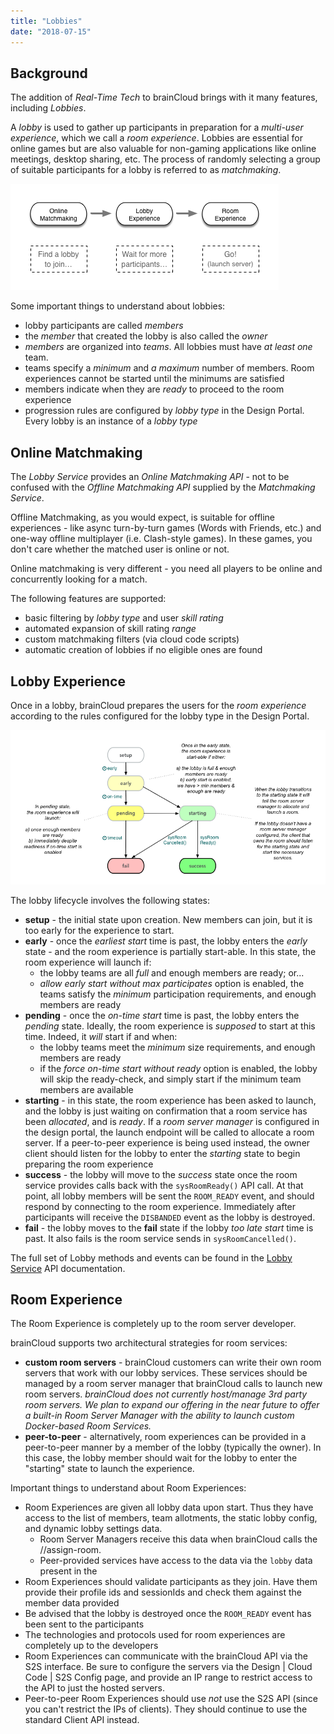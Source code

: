 ```yaml
---
title: "Lobbies"
date: "2018-07-15"
---
```


## Background

The addition of _Real-Time Tech_ to brainCloud brings with it many features, including _Lobbies_.

A _lobby_ is used to gather up participants in preparation for a _multi-user experience_, which we call a _room experience_. Lobbies are essential for online games but are also valuable for non-gaming applications like online meetings, desktop sharing, etc. The process of randomly selecting a group of suitable participants for a lobby is referred to as _matchmaking_.

[![](images/Online-Multiplayer-Process-1.png)](https://staging.getbraincloud.com/apidocs/wp-content/uploads/2018/07/Online-Multiplayer-Process-1.png)

Some important things to understand about lobbies:

- lobby participants are called _members_
- the _member_ that created the lobby is also called the _owner_
- _members_ are organized into _teams_. All lobbies must have _at least_ _one_ team.
- teams specify a _minimum_ and _a maximum_ number of members. Room experiences cannot be started until the minimums are satisfied
- members indicate when they are _ready_ to proceed to the room experience
- progression rules are configured by _lobby type_ in the Design Portal. Every lobby is an instance of a _lobby type_

## Online Matchmaking

The _Lobby Service_ provides an _Online Matchmaking API_ - not to be confused with the _Offline Matchmaking API_ supplied by the _Matchmaking Service_.

Offline Matchmaking, as you would expect, is suitable for offline experiences - like async turn-by-turn games (Words with Friends, etc.) and one-way offline multiplayer (i.e. Clash-style games). In these games, you don't care whether the matched user is online or not.

Online matchmaking is very different - you need all players to be online and concurrently looking for a match.

The following features are supported:

- basic filtering by _lobby type_ and user _skill rating_
- automated expansion of skill rating _range_
- custom matchmaking filters (via cloud code scripts)
- automatic creation of lobbies if no eligible ones are found

## Lobby Experience

Once in a lobby, brainCloud prepares the users for the _room experience_ according to the rules configured for the lobby type in the Design Portal.

[![](images/Lobby-Lifecycle-simple.png)](https://staging.getbraincloud.com/apidocs/wp-content/uploads/2018/07/Lobby-Lifecycle-simple.png)

The lobby lifecycle involves the following states:

- **setup** - the initial state upon creation. New members can join, but it is too early for the experience to start.
- **early** - once the _earliest start_ time is past, the lobby enters the _early_ state - and the room experience is partially start-able. In this state, the room experience will launch if:
    - the lobby teams are all _full_ and enough members are ready; or...
    - _allow early start without max participates_ option is enabled, the teams satisfy the _minimum_ participation requirements, and enough members are ready
- **pending** - once the _on-time start_ time is past, the lobby enters the _pending_ state. Ideally, the room experience is _supposed_ to start at this time. Indeed, it _will_ start if and when:
    - the lobby teams meet the _minimum_ size requirements, and enough members are ready
    - if the _force on-time start without ready_ option is enabled, the lobby will skip the ready-check, and simply start if the minimum team members are available
- **starting** - in this state, the room experience has been asked to launch, and the lobby is just waiting on confirmation that a room service has been _allocated_, and is _ready_. If a _room server manager_ is configured in the design portal, the launch endpoint will be called to allocate a room server. If a peer-to-peer experience is being used instead, the owner client should listen for the lobby to enter the _starting_ state to begin preparing the room experience
- **success** - the lobby will move to the _success_ state once the room service provides calls back with the `sysRoomReady()` API call. At that point, all lobby members will be sent the `ROOM_READY` event, and should respond by connecting to the room experience. Immediately after participants will receive the `DISBANDED` event as the lobby is destroyed.
- **fail** - the lobby moves to the **fail** state if the lobby _too late start_ time is past. It also fails is the room service sends in `sysRoomCancelled()`.

The full set of Lobby methods and events can be found in the [Lobby Service](https://staging.getbraincloud.com/apidocs/apiref/#capi-lobby "Lobby Service") API documentation.

## Room Experience

The Room Experience is completely up to the room server developer.

brainCloud supports two architectural strategies for room services:

- **custom room servers** - brainCloud customers can write their own room servers that work with our lobby services. These services should be managed by a room server manager that brainCloud calls to launch new room servers. _brainCloud does not currently host/manage 3rd party room servers. We plan to expand our offering in the near future to offer a built-in Room Server Manager with the ability to launch custom Docker-based Room Services._
- **peer-to-peer** - alternatively, room experiences can be provided in a peer-to-peer manner by a member of the lobby (typically the owner). In this case, the lobby member should wait for the lobby to enter the "starting" state to launch the experience.

Important things to understand about Room Experiences:

- Room Experiences are given all lobby data upon start. Thus they have access to the list of members, team allotments, the static lobby config, and dynamic lobby settings data.
    - Room Server Managers receive this data when brainCloud calls the <rsm-url>/<rsm-endpoint>/assign-room.
    - Peer-provided services have access to the data via the `lobby` data present in the
- Room Experiences should validate participants as they join. Have them provide their profile ids and sessionIds and check them against the member data provided
- Be advised that the lobby is destroyed once the `ROOM_READY` event has been sent to the participants
- The technologies and protocols used for room experiences are completely up to the developers
- Room Experiences can communicate with the brainCloud API via the S2S interface. Be sure to configure the servers via the Design | Cloud Code | S2S Config page, and provide an IP range to restrict access to the API to just the hosted servers.
- Peer-to-peer Room Experiences should use _not_ use the S2S API (since you can't restrict the IPs of clients). They should continue to use the standard Client API instead.
